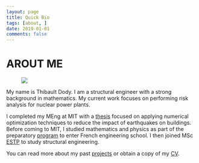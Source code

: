 ```yaml
---
layout: page
title: Quick Bio
tags: [about, ]
date: 2019-01-01
comments: false
---
```

    
# AROUT ME

<figure>
<img style="float right;", src="https://tdody.github.io/assets/img/Personal.png">
</figure>

My name is Thibault Dody. I am a structural engineer with a strong background in mathematics. My current work focuses on performing risk analysis for nuclear power plants. 

I completed my MEng at MIT with a [thesis](https://dspace.mit.edu/handle/1721.1/82709) focused on applying numerical optimization techniques to reduce the impact of earthquakes on buildings. Before coming to MIT, I studied mathematics and physics as part of the preparatory [program](https://en.wikipedia.org/wiki/Classe_pr%C3%A9paratoire_aux_grandes_%C3%A9coles) to enter French engineering school. I then joined MSc [ESTP](https://www.estp.fr/en) to study structural engineering.

You can read more about my past [projects](https://tdody.github.io/projects/) or obtain a copy of my [CV](http://tdody.github.io/docs/DodyResume.pdf).